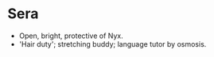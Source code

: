 # Sera

- Open, bright, protective of Nyx.
- 'Hair duty'; stretching buddy; language tutor by osmosis.
